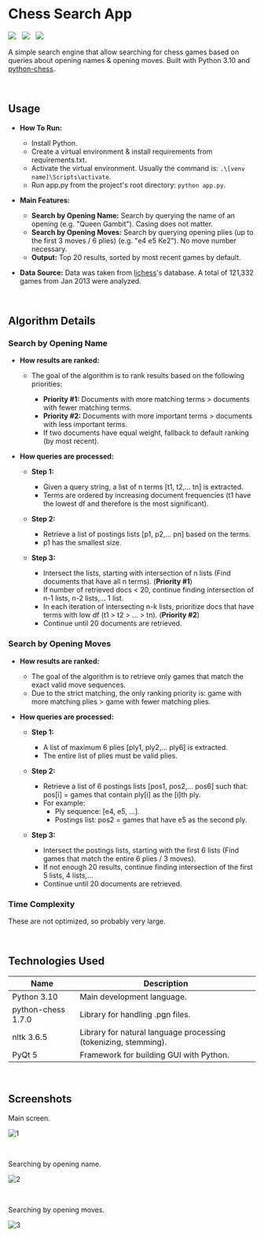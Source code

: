<h1>
  <br>
    Chess Search App
  <br>
</h1>

<p>
  <a href="https://github.com/tylerhgv/chess-search/search?l=python"><img src="https://img.shields.io/github/languages/top/tylerhgv/chess-search"></a>
  &nbsp;
  <a href="https://github.com/tylerhgv/chess-search/commits/main"><img src="https://img.shields.io/github/last-commit/tylerhgv/chess-search"></a>
  &nbsp;
  <a href="https://github.com/tylerhgv/chess-search/issues/"><img src="https://img.shields.io/github/issues-raw/tylerhgv/chess-search?color=orange"></a> 
</p>

A simple search engine that allow searching for chess games based on queries about opening names & opening moves. Built with Python 3.10 and [python-chess](https://python-chess.readthedocs.io/en/latest/#).

<p>&nbsp;</p>
<h2 id="usage"> Usage </h2>

- **How To Run:** 
  - Install Python.
  - Create a virtual environment & install requirements from requirements.txt.
  - Activate the virtual environment. Usually the command is: ``` .\[venv name]\Scripts\activate ```.
  - Run app.py from the project's root directory: ``` python app.py ```.

- **Main Features:**

  - **Search by Opening Name:** Search by querying the name of an opening (e.g. "Queen Gambit"). Casing does not matter.
  - **Search by Opening Moves:** Search by querying opening plies (up to the first 3 moves / 6 plies) (e.g. "e4 e5 Ke2"). No move number necessary.
  - **Output:** Top 20 results, sorted by most recent games by default.

- **Data Source:** Data was taken from [lichess](https://lichess.org/)'s database. A total of 121,332 games from Jan 2013 were analyzed. 

<p>&nbsp;</p>
<h2 id="alg"> Algorithm Details </h2>

<h3> Search by Opening Name </h3>

- **How results are ranked:**
  - The goal of the algorithm is to rank results based on the following priorities:

    - **Priority #1:** Documents with more matching terms > documents with fewer matching terms.
    - **Priority #2:** Documents with more important terms > documents with less important terms.
    - If two documents have equal weight, fallback to default ranking (by most recent).

- **How queries are processed:**
  - **Step 1:**
  
    - Given a query string, a list of n terms [t1, t2,... tn] is extracted.
    - Terms are ordered by increasing document frequencies (t1 have the lowest df and therefore is the most significant).
  
  - **Step 2:**
  
    - Retrieve a list of postings lists [p1, p2,... pn] based on the terms.
    - p1 has the smallest size.
  
  - **Step 3:**
  
    - Intersect the lists, starting with intersection of n lists (Find documents that have all n terms). (**Priority #1**)
    - If number of retrieved docs < 20, continue finding intersection of n-1 lists, n-2 lists,... 1 list.
    - In each iteration of intersecting n-k lists, prioritize docs that have terms with low df (t1 > t2 > ... > tn). (**Priority #2**)
    - Continue until 20 documents are retrieved.

<h3> Search by Opening Moves </h3>

- **How results are ranked:**
  - The goal of the algorithm is to retrieve only games that match the exact valid move sequences.
  - Due to the strict matching, the only ranking priority is: game with more matching plies > game with fewer matching plies.

- **How queries are processed:**
  - **Step 1:**
  
    - A list of maximum 6 plies [ply1, ply2,... ply6] is extracted.
    - The entire list of plies must be valid plies.
  
  - **Step 2:**
  
    - Retrieve a list of 6 postings lists [pos1, pos2,... pos6] such that: pos[i] = games that contain ply[i] as the [i]th ply.
    - For example:
      - Ply sequence: [e4, e5, ...].
      - Postings list: pos2 = games that have e5 as the second ply.
  
  - **Step 3:**
  
    - Intersect the postings lists, starting with the first 6 lists (Find games that match the entire 6 plies / 3 moves).
    - If not enough 20 results, continue finding intersection of the first 5 lists, 4 lists,...
    - Continue until 20 documents are retrieved.
  
<h3> Time Complexity </h3>

These are not optimized, so probably very large. 

<p>&nbsp;</p>
<h2 id="tech"> Technologies Used </h2>

| Name | Description |
| --- | --- |
| Python 3.10 | Main development language. |
| python-chess 1.7.0 | Library for handling .pgn files. |
| nltk 3.6.5 | Library for natural language processing (tokenizing, stemming). |
| PyQt 5 | Framework for building GUI with Python. |

<p>&nbsp;</p>
<h2 id="screens"> Screenshots </h2>

Main screen.

![1](https://user-images.githubusercontent.com/41291862/144515301-d065eb51-0758-4353-9476-48b28ee4027d.png)

<p>&nbsp;</p>

Searching by opening name.

![2](https://user-images.githubusercontent.com/41291862/144515374-70acf8a3-7aeb-459d-ae04-5eb5dbc8cc78.png)

<p>&nbsp;</p>

Searching by opening moves.

![3](https://user-images.githubusercontent.com/41291862/144515377-777830f7-4860-4450-be3d-acf0a203324c.png)

<p>&nbsp;</p>
